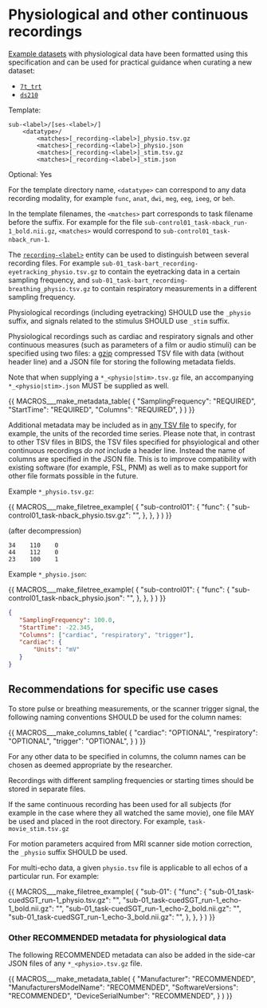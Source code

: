 # Physiological and other continuous recordings

[Example datasets](https://github.com/bids-standard/bids-examples)
with physiological data have been formatted using this specification
and can be used for practical guidance when curating a new dataset:

-   [`7t_trt`](https://github.com/bids-standard/bids-examples/tree/master/7t_trt)
-   [`ds210`](https://github.com/bids-standard/bids-examples/tree/master/ds210)

Template:

```Text
sub-<label>/[ses-<label>/]
    <datatype>/
        <matches>[_recording-<label>]_physio.tsv.gz
        <matches>[_recording-<label>]_physio.json
        <matches>[_recording-<label>]_stim.tsv.gz
        <matches>[_recording-<label>]_stim.json
```

Optional: Yes

For the template directory name, `<datatype>` can correspond to any data
recording modality, for example `func`, `anat`, `dwi`, `meg`, `eeg`, `ieeg`,
or `beh`.

In the template filenames, the `<matches>` part corresponds to task filename
before the suffix.
For example for the file `sub-control01_task-nback_run-1_bold.nii.gz`,
`<matches>` would correspond to `sub-control01_task-nback_run-1`.

The [`recording-<label>`](../99-appendices/09-entities.md#recording) entity can be used to distinguish between several
recording files.
For example `sub-01_task-bart_recording-eyetracking_physio.tsv.gz` to contain
the eyetracking data in a certain sampling frequency, and
`sub-01_task-bart_recording-breathing_physio.tsv.gz` to contain respiratory
measurements in a different sampling frequency.

Physiological recordings (including eyetracking) SHOULD use the `_physio`
suffix, and signals related to the stimulus SHOULD use `_stim` suffix.

Physiological recordings such as cardiac and respiratory signals and other
continuous measures (such as parameters of a film or audio stimuli) can be
specified using two files: a [gzip](https://datatracker.ietf.org/doc/html/rfc1952)
compressed TSV file with data (without header line)
and a JSON file for storing the following metadata fields.

Note that when supplying a `*_<physio|stim>.tsv.gz` file, an accompanying
`*_<physio|stim>.json` MUST be supplied as well.

<!-- This block generates a metadata table.
The definitions of these fields can be found in
  src/schema/objects/metadata.yaml
and a guide for using macros can be found at
 https://github.com/bids-standard/bids-specification/blob/master/macros_doc.md
-->
{{ MACROS___make_metadata_table(
   {
      "SamplingFrequency": "REQUIRED",
      "StartTime": "REQUIRED",
      "Columns": "REQUIRED",
   }
) }}

Additional metadata may be included as in
[any TSV file](../02-common-principles.md#tabular-files) to specify, for
example, the units of the recorded time series.
Please note that, in contrast to other TSV files in BIDS, the TSV files specified
for phsyiological and other continuous recordings *do not* include a header
line.
Instead the name of columns are specified in the JSON file.
This is to improve compatibility with existing software (for example, FSL, PNM)
as well as to make support for other file formats possible in the future.

Example `*_physio.tsv.gz`:

<!-- This block generates a file tree.
A guide for using macros can be found at
 https://github.com/bids-standard/bids-specification/blob/master/macros_doc.md
-->
{{ MACROS___make_filetree_example(
   {
   "sub-control01": {
      "func": {
         "sub-control01_task-nback_physio.tsv.gz": "",
         },
      },
   }
) }}

(after decompression)

```Text
34    110    0
44    112    0
23    100    1
```

Example `*_physio.json`:

<!-- This block generates a file tree.
A guide for using macros can be found at
 https://github.com/bids-standard/bids-specification/blob/master/macros_doc.md
-->
{{ MACROS___make_filetree_example(
   {
   "sub-control01": {
      "func": {
         "sub-control01_task-nback_physio.json": "",
         },
      },
   }
) }}

```JSON
{
   "SamplingFrequency": 100.0,
   "StartTime": -22.345,
   "Columns": ["cardiac", "respiratory", "trigger"],
   "cardiac": {
       "Units": "mV"
   }
}
```

## Recommendations for specific use cases

To store pulse or breathing measurements, or the scanner trigger signal, the
following naming conventions SHOULD be used for the column names:

{{ MACROS___make_columns_table(
   {
      "cardiac": "OPTIONAL",
      "respiratory": "OPTIONAL",
      "trigger": "OPTIONAL",
   }
) }}

For any other data to be specified in columns, the column names can be chosen
as deemed appropriate by the researcher.

Recordings with different sampling frequencies or starting times should be
stored in separate files.

If the same continuous recording has been used for all subjects (for example in
the case where they all watched the same movie), one file MAY be used and
placed in the root directory.
For example, `task-movie_stim.tsv.gz`

For motion parameters acquired from MRI scanner side motion correction, the
`_physio` suffix SHOULD be used.

For multi-echo data, a given `physio.tsv` file is applicable to all echos of
a particular run.
For example:

<!-- This block generates a file tree.
A guide for using macros can be found at
 https://github.com/bids-standard/bids-specification/blob/master/macros_doc.md
-->
{{ MACROS___make_filetree_example(
   {
   "sub-01": {
      "func": {
        "sub-01_task-cuedSGT_run-1_physio.tsv.gz": "",
        "sub-01_task-cuedSGT_run-1_echo-1_bold.nii.gz": "",
        "sub-01_task-cuedSGT_run-1_echo-2_bold.nii.gz": "",
        "sub-01_task-cuedSGT_run-1_echo-3_bold.nii.gz": "",
         },
      },
   }
) }}

### Other RECOMMENDED metadata for physiological data

The following RECOMMENDED metadata can also be added in the side-car JSON files
of any `*_<physio>.tsv.gz` file.

<!-- This block generates a metadata table.
The definitions of these fields can be found in
  src/schema/objects/metadata.yaml
and a guide for using macros can be found at
 https://github.com/bids-standard/bids-specification/blob/master/macros_doc.md
-->
{{ MACROS___make_metadata_table(
   {
      "Manufacturer": "RECOMMENDED",
      "ManufacturersModelName": "RECOMMENDED",
      "SoftwareVersions": "RECOMMENDED",
      "DeviceSerialNumber": "RECOMMENDED",
   }
) }}

<!-- Link Definitions -->
